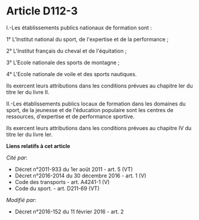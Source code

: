 # Article D112-3

I.-Les établissements publics nationaux de formation sont : 

1° L'Institut national du sport, de l'expertise et de la performance ; 

2° L'Institut français du cheval et de l'équitation ; 

3° L'Ecole nationale des sports de montagne ; 

4° L'Ecole nationale de voile et des sports nautiques. 

Ils exercent leurs attributions dans les conditions prévues au chapitre Ier du titre Ier du livre II. 

II.-Les établissements publics locaux de formation dans les domaines du sport, de la jeunesse et de l'éducation populaire
sont les centres de ressources, d'expertise et de performance sportive. 

Ils exercent leurs attributions dans les conditions prévues au chapitre IV du titre Ier du livre Ier.

**Liens relatifs à cet article**

_Cité par_:

  - Décret n°2011-933 du 1er août 2011 - art. 5 (VT)
  - Décret n°2016-2014 du 30 décembre 2016 - art. 1 (V)
  - Code des transports - art. A4241-1 (V)
  - Code du sport. - art. D211-69 (VT)

_Modifié par_:

  - Décret n°2016-152 du 11 février 2016 - art. 2
